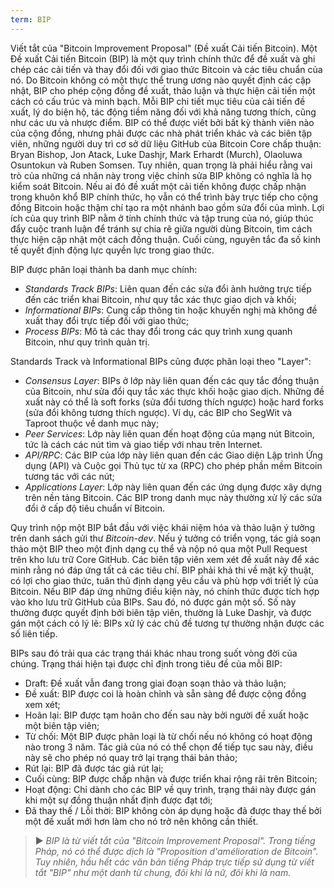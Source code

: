 ```yaml
---
term: BIP
---
```


Viết tắt của "Bitcoin Improvement Proposal" (Đề xuất Cải tiến Bitcoin). Một Đề xuất Cải tiến Bitcoin (BIP) là một quy trình chính thức để đề xuất và ghi chép các cải tiến và thay đổi đối với giao thức Bitcoin và các tiêu chuẩn của nó. Do Bitcoin không có một thực thể trung ương nào quyết định các cập nhật, BIP cho phép cộng đồng đề xuất, thảo luận và thực hiện cải tiến một cách có cấu trúc và minh bạch. Mỗi BIP chi tiết mục tiêu của cải tiến đề xuất, lý do biện hộ, tác động tiềm năng đối với khả năng tương thích, cũng như các ưu và nhược điểm. BIP có thể được viết bởi bất kỳ thành viên nào của cộng đồng, nhưng phải được các nhà phát triển khác và các biên tập viên, những người duy trì cơ sở dữ liệu GitHub của Bitcoin Core chấp thuận: Bryan Bishop, Jon Atack, Luke Dashjr, Mark Erhardt (Murch), Olaoluwa Osuntokun và Ruben Somsen. Tuy nhiên, quan trọng là phải hiểu rằng vai trò của những cá nhân này trong việc chỉnh sửa BIP không có nghĩa là họ kiểm soát Bitcoin. Nếu ai đó đề xuất một cải tiến không được chấp nhận trong khuôn khổ BIP chính thức, họ vẫn có thể trình bày trực tiếp cho cộng đồng Bitcoin hoặc thậm chí tạo ra một nhánh bao gồm sửa đổi của mình. Lợi ích của quy trình BIP nằm ở tính chính thức và tập trung của nó, giúp thúc đẩy cuộc tranh luận để tránh sự chia rẽ giữa người dùng Bitcoin, tìm cách thực hiện cập nhật một cách đồng thuận. Cuối cùng, nguyên tắc đa số kinh tế quyết định động lực quyền lực trong giao thức.

BIP được phân loại thành ba danh mục chính:
* *Standards Track BIPs*: Liên quan đến các sửa đổi ảnh hưởng trực tiếp đến các triển khai Bitcoin, như quy tắc xác thực giao dịch và khối;
* *Informational BIPs*: Cung cấp thông tin hoặc khuyến nghị mà không đề xuất thay đổi trực tiếp đối với giao thức;
* *Process BIPs*: Mô tả các thay đổi trong các quy trình xung quanh Bitcoin, như quy trình quản trị.

Standards Track và Informational BIPs cũng được phân loại theo "Layer":
* *Consensus Layer*: BIPs ở lớp này liên quan đến các quy tắc đồng thuận của Bitcoin, như sửa đổi quy tắc xác thực khối hoặc giao dịch. Những đề xuất này có thể là soft forks (sửa đổi tương thích ngược) hoặc hard forks (sửa đổi không tương thích ngược). Ví dụ, các BIP cho SegWit và Taproot thuộc về danh mục này;
* *Peer Services*: Lớp này liên quan đến hoạt động của mạng nút Bitcoin, tức là cách các nút tìm và giao tiếp với nhau trên Internet.
* *API/RPC*: Các BIP của lớp này liên quan đến các Giao diện Lập trình Ứng dụng (API) và Cuộc gọi Thủ tục từ xa (RPC) cho phép phần mềm Bitcoin tương tác với các nút;
* *Applications Layer*: Lớp này liên quan đến các ứng dụng được xây dựng trên nền tảng Bitcoin. Các BIP trong danh mục này thường xử lý các sửa đổi ở cấp độ tiêu chuẩn ví Bitcoin.

Quy trình nộp một BIP bắt đầu với việc khái niệm hóa và thảo luận ý tưởng trên danh sách gửi thư *Bitcoin-dev*. Nếu ý tưởng có triển vọng, tác giả soạn thảo một BIP theo một định dạng cụ thể và nộp nó qua một Pull Request trên kho lưu trữ Core GitHub. Các biên tập viên xem xét đề xuất này để xác minh rằng nó đáp ứng tất cả các tiêu chí. BIP phải khả thi về mặt kỹ thuật, có lợi cho giao thức, tuân thủ định dạng yêu cầu và phù hợp với triết lý của Bitcoin. Nếu BIP đáp ứng những điều kiện này, nó chính thức được tích hợp vào kho lưu trữ GitHub của BIPs. Sau đó, nó được gán một số. Số này thường được quyết định bởi biên tập viên, thường là Luke Dashjr, và được gán một cách có lý lẽ: BIPs xử lý các chủ đề tương tự thường nhận được các số liên tiếp.

BIPs sau đó trải qua các trạng thái khác nhau trong suốt vòng đời của chúng. Trạng thái hiện tại được chỉ định trong tiêu đề của mỗi BIP:
* Draft: Đề xuất vẫn đang trong giai đoạn soạn thảo và thảo luận;
* Đề xuất: BIP được coi là hoàn chỉnh và sẵn sàng để được cộng đồng xem xét;
* Hoãn lại: BIP được tạm hoãn cho đến sau này bởi người đề xuất hoặc một biên tập viên;
* Từ chối: Một BIP được phân loại là từ chối nếu nó không có hoạt động nào trong 3 năm. Tác giả của nó có thể chọn để tiếp tục sau này, điều này sẽ cho phép nó quay trở lại trạng thái bản thảo;
* Rút lại: BIP đã được tác giả rút lại;
* Cuối cùng: BIP được chấp nhận và được triển khai rộng rãi trên Bitcoin;
* Hoạt động: Chỉ dành cho các BIP về quy trình, trạng thái này được gán khi một sự đồng thuận nhất định được đạt tới;
* Đã thay thế / Lỗi thời: BIP không còn áp dụng hoặc đã được thay thế bởi một đề xuất mới hơn làm cho nó trở nên không cần thiết.

> ► *BIP là từ viết tắt của "Bitcoin Improvement Proposal". Trong tiếng Pháp, nó có thể được dịch là "Proposition d'amélioration de Bitcoin". Tuy nhiên, hầu hết các văn bản tiếng Pháp trực tiếp sử dụng từ viết tắt "BIP" như một danh từ chung, đôi khi là nữ, đôi khi là nam.*